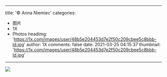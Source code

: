
---
title: '© Anna Niemiec'
categories: 
 - 图片
 - 1X
 - Photos
headimg: 'https://1x.com/images/user/48b5e204453d7e2f50c209cbee5c8bbb-ld.jpg'
author: 1X
comments: false
date: 2021-03-25 04:15:37
thumbnail: 'https://1x.com/images/user/48b5e204453d7e2f50c209cbee5c8bbb-ld.jpg'
---

<div>   
<img src="https://1x.com/images/user/48b5e204453d7e2f50c209cbee5c8bbb-ld.jpg" referrerpolicy="no-referrer">  
</div>
            